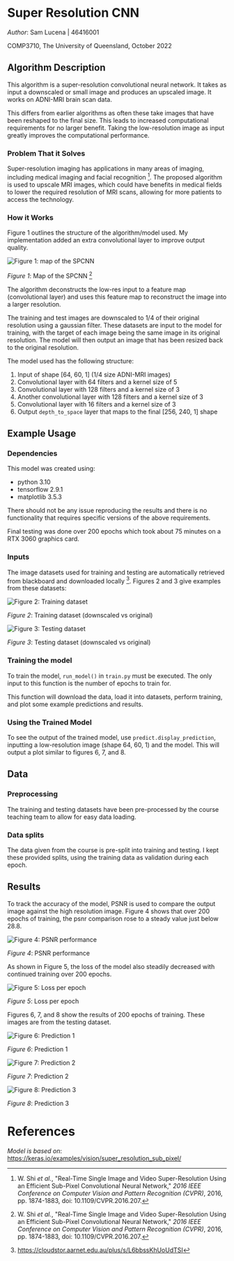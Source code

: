 # Super Resolution CNN

_Author_: Sam Lucena | 46416001

COMP3710, The University of Queensland, October 2022

## Algorithm Description
This algorithm is a super-resolution convolutional neural network. It takes as 
input a downscaled or small image and produces an upscaled image. It works on
ADNI-MRI brain scan data.

This differs from earlier algorithms as often these take images that have been
reshaped to the final size. This leads to increased computational requirements
for no larger benefit. Taking the low-resolution image as input greatly improves
the computational performance.

### Problem That it Solves
Super-resolution imaging has applications in many areas of imaging, including 
medical imaging and facial recognition [^1]. The proposed algorithm is used to 
upscale MRI images, which could have benefits in medical fields to lower the 
required resolution of MRI scans, allowing for more patients to access the 
technology.

### How it Works
Figure 1 outlines the structure of the algorithm/model used. My implementation 
added an extra convolutional layer to improve output quality.

![Figure 1: map of the SPCNN](./figures/network-map.gif)

_Figure 1_: Map of the SPCNN [^1]

The algorithm deconstructs the low-res input to a feature map (convolutional 
layer) and uses this feature map to reconstruct the image into a larger 
resolution. 

The training and test images are downscaled to 1/4 of their original resolution 
using a gaussian filter. These datasets are input to the model for training, 
with the target of each image being the same image in its original resolution. 
The model will then output an image that has been resized back to the original 
resolution.

The model used has the following structure:
1. Input of shape [64, 60, 1] (1/4 size ADNI-MRI images)
2. Convolutional layer with 64 filters and a kernel size of 5
3. Convolutional layer with 128 filters and a kernel size of 3
4. Another convolutional layer with 128 filters and a kernel size of 3
5. Convolutional layer with 16 filters and a kernel size of 3
6. Output `depth_to_space` layer that maps to the final [256, 240, 1] shape

## Example Usage
### Dependencies
This model was created using:
- python 3.10
- tensorflow 2.9.1
- matplotlib 3.5.3

There should not be any issue reproducing the results and there is no 
functionality that requires specific versions of the above requirements. 

Final testing was done over 200 epochs which took about 75 minutes on a RTX 
3060 graphics card.

### Inputs
The image datasets used for training and testing are automatically retrieved 
from blackboard and downloaded locally [^2]. Figures 2 and 3 give examples from
these datasets:

![Figure 2: Training dataset](./figures/training-images.png)

_Figure 2_: Training dataset (downscaled vs original)

![Figure 3: Testing dataset](./figures/testing-images.png)

_Figure 3_: Testing dataset (downscaled vs original)

### Training the model
To train the model, `run_model()` in `train.py` must be executed. The only 
input to this function is the number of epochs to train for.

This function will download the data, load it into datasets, perform training,
and plot some example predictions and results.

### Using the Trained Model
To see the output of the trained model, use `predict.display_prediction`, 
inputting a low-resolution image (shape 64, 60, 1) and the model. This will
output a plot similar to figures 6, 7, and 8.

## Data
### Preprocessing
The training and testing datasets have been pre-processed by the course 
teaching team to allow for easy data loading. 

### Data splits
The data given from the course is pre-split into training and testing. I kept 
these provided splits, using the training data as validation during each epoch.

## Results
To track the accuracy of the model, PSNR is used to compare the output image 
against the high resolution image. Figure 4 shows that over 200 epochs of 
training, the psnr comparison rose to a steady value just below 28.8. 

![Figure 4: PSNR performance](./figures/psnr-per-epoch.png)

_Figure 4_: PSNR performance

As shown in Figure 5, the loss of the model also steadily decreased with 
continued training over 200 epochs. 

![Figure 5: Loss per epoch](./figures/loss-per-epoch.png)

_Figure 5_: Loss per epoch

Figures 6, 7, and 8 show the results of 200 epochs of training. These images 
are from the testing dataset.

![Figure 6: Prediction 1](./figures/prediction-1.png)

_Figure 6_: Prediction 1

![Figure 7: Prediction 2](./figures/prediction-2.png)

_Figure 7_: Prediction 2

![Figure 8: Prediction 3](./figures/prediction-3.png)

_Figure 8_: Prediction 3

# References

[^1]: W. Shi _et al._, "Real-Time Single Image and Video Super-Resolution Using 
an Efficient Sub-Pixel Convolutional Neural Network," _2016 IEEE Conference on_ 
_Computer Vision and Pattern Recognition (CVPR)_, 2016, pp. 1874-1883, doi: 
10.1109/CVPR.2016.207.

[^2]: https://cloudstor.aarnet.edu.au/plus/s/L6bbssKhUoUdTSI

_Model is based on_: 
https://keras.io/examples/vision/super_resolution_sub_pixel/